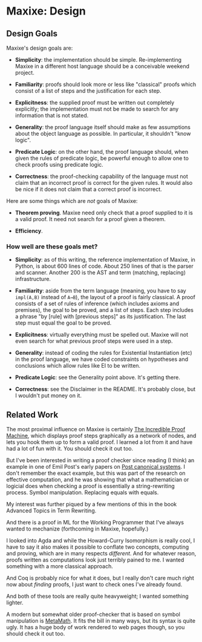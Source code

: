 Maxixe: Design
==============

Design Goals
------------

Maxixe's design goals are:

*   **Simplicity**: the implementation should be simple.  Re-implementing Maxixe in a
    different host language should be a conceivable weekend project.
    
*   **Familiarity**: proofs should look more or less like "classical" proofs which
    consist of a list of steps and the justification for each step.

*   **Explicitness**: the supplied proof must be written out completely explicitly;
    the implementation must not be made to search for any information that is not
    stated.

*   **Generality**: the proof language itself should make as few assumptions about
    the object language as possible.  In particular, it shouldn't "know logic".

*   **Predicate Logic**: on the other hand, the proof language should, when given
    the rules of predicate logic, be powerful enough to allow one to check proofs
    using predicate logic.

*   **Correctness**: the proof-checking capability of the language must not
    claim that an incorrect proof is correct for the given rules.  It would also
    be nice if it does not claim that a correct proof is incorrect.

Here are some things which are *not* goals of Maxixe:

*   **Theorem proving**.  Maxixe need only check that a proof supplied to it is a valid
    proof.  It need not search for a proof given a theorem.

*   **Efficiency**.

### How well are these goals met? ###

*   **Simplicity**: as of this writing, the reference implementation of Maxixe, in Python, is
    about 600 lines of code.  About 250 lines of that is the parser and scanner.  Another 200
    is the AST and term (matching, replacing) infrastructure.

*   **Familiarity**: aside from the term language (meaning, you have to say `impl(A,B)` instead
    of `A→B`), the layout of a proof is fairly classical.  A proof consists of a set of
    rules of inference (which includes axioms and premises), the goal to be proved, and a
    list of steps.  Each step includes a phrase "by [rule] with [previous steps]" as its
    justification.  The last step must equal the goal to be proved.

*   **Explicitness**: virtually everything must be spelled out.  Maxixe will not even search
    for what previous proof steps were used in a step.

*   **Generality**: instead of coding the rules for Existential Instantiation (etc) in
    the proof language, we have coded constraints on hypotheses and conclusions which
    allow rules like EI to be written.

*   **Predicate Logic**: see the Generality point above.  It's getting there.

*   **Correctness**: see the Disclaimer in the README.  It's probably close, but I wouldn't
    put money on it.

Related Work
------------

The most proximal influence on Maxixe is certainly [The Incredible Proof Machine][], which
displays proof steps graphically as a network of nodes, and lets you hook them up to form
a valid proof.  I learned a lot from it and have had a lot of fun with it.  You should
check it out too.

But I've been interested in writing a proof checker since reading (I think) an example in
one of Emil Post's early papers on [Post canonical systems][].  I don't remember the
exact example, but this was part of the research on effective computation, and he was
showing that what a mathematician or logicial does when checking a proof is essentially
a string-rewriting process.  Symbol manipulation.  Replacing equals with equals.

My interest was further piqued by a few mentions of this in the book
Advanced Topics in Term Rewriting.

And there is a proof in ML for the Working Programmer that I've always wanted to
mechanize (forthcoming in Maxixe, hopefully.)

I looked into Agda and while the Howard-Curry Isomorphism is really cool, I have to say
it also makes it possible to conflate two concepts, computing and proving, which are
in many respects _different_.  And for whatever reason, proofs written as computations
look just terribly pained to me.  I wanted something with a more classical approach.

And Coq is probably nice for what it does, but I really don't care much right now
about _finding_ proofs, I just want to check ones I've already found.

And both of these tools are really quite heavyweight; I wanted something lighter.

A modern but somewhat older proof-checker that is based on symbol manipulation is
[MetaMath].  It fits the bill in many ways, but its syntax is quite ugly.  It has
a huge body of work rendered to web pages though, so you should check it out too.

[The Incredible Proof Machine]:     http://incredible.pm/
[Post canonical systems]:           https://en.wikipedia.org/wiki/Post_canonical_system
[MetaMath]:                         http://us.metamath.org/
